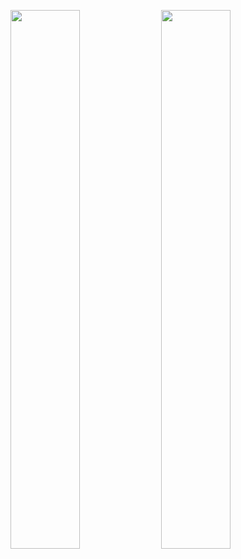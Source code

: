 <img aling="left" width="47%" src="https://github-readme-stats.vercel.app/api?username=MiqeWazowhiskey&show_icons=true&theme=radical" />     <img aling="left" width="47%" src="https://github-readme-stats.vercel.app/api/top-langs/?username=MiqeWazowhiskey&layout=compact" />
